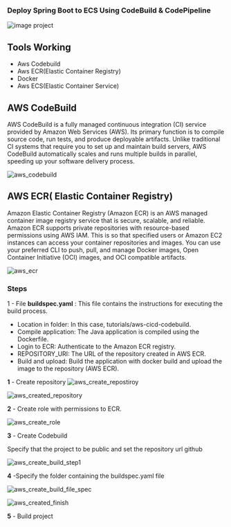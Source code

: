 ### Deploy Spring Boot to ECS Using CodeBuild & CodePipeline
![image project](image_aw_cicd_base.png)

## Tools Working 
- Aws Codebuild
- Aws ECR(Elastic Container Registry)
- Docker
- Aws ECS(Elastic Container Service)


## AWS CodeBuild 
AWS CodeBuild is a fully managed continuous integration (CI) service provided by Amazon Web Services (AWS). Its primary function is to compile source code, run tests, and produce deployable artifacts. Unlike traditional CI systems that require you to set up and maintain build servers, AWS CodeBuild automatically scales and runs multiple builds in parallel, speeding up your software delivery process.

![aws_codebuild](aws_codebuild.png)

## AWS ECR( Elastic Container Registry)
Amazon Elastic Container Registry (Amazon ECR) is an AWS managed container image registry service that is secure, scalable, and reliable. Amazon ECR supports private repositories with resource-based permissions using AWS IAM. This is so that specified users or Amazon EC2 instances can access your container repositories and images. You can use your preferred CLI to push, pull, and manage Docker images, Open Container Initiative (OCI) images, and OCI compatible artifacts.

![aws_ecr](aws_ecr.png)


### Steps
1 - File **buildspec.yaml** :  This file contains the instructions for executing the build process.

   *  Location in folder: In this case, tutorials/aws-cicd-codebuild.
   *  Compile application: The Java application is compiled using the Dockerfile.
   *  Login to ECR: Authenticate to the Amazon ECR registry.
   * REPOSITORY_URI: The URL of the repository created in AWS ECR.
   *  Build and upload: Build the application with docker build and upload the image to the repository (AWS ECR).


 **1** - Create repository 
 ![aws_create_repostiroy](images/create_repository.png)

 ![aws_created_repository](images/aws_repository_created.png)

 **2** - Create role with permissions to ECR.

 ![aws_create_role](images/roles_aws_ecr.png)


 **3** - Create Codebuild 
  
  Specify that the project to be public and set the repository url github 

 ![aws_create_build_step1](images/create_build_step_1.png)


 **4** -Specify the folder containing the buildspec.yaml file

 ![aws_create_build_file_spec](images/create_build_step_2.png)

 ![aws_created_finish](images/created_step3.png)

 **5** - Build project
 

